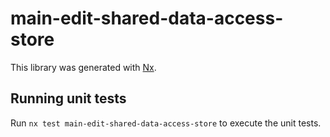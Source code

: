# main-edit-shared-data-access-store

This library was generated with [Nx](https://nx.dev).

## Running unit tests

Run `nx test main-edit-shared-data-access-store` to execute the unit tests.
